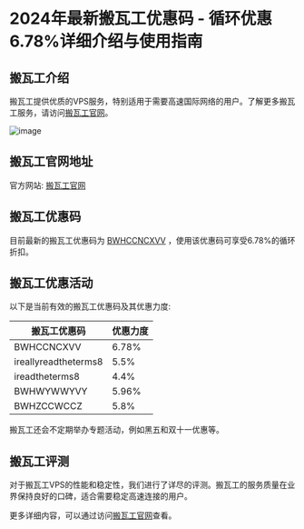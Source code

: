 # 2024年最新搬瓦工优惠码 - 循环优惠6.78%详细介绍与使用指南

## 搬瓦工介绍

搬瓦工提供优质的VPS服务，特别适用于需要高速国际网络的用户。了解更多搬瓦工服务，请访问[搬瓦工官网](https://bwh81.net/aff.php?aff=74585)。

![image](https://github.com/dkf9br6nxz/banwagong/assets/167602848/4287092c-4075-4f25-9741-c03d0d90481e)

## 搬瓦工官网地址

官方网站: [搬瓦工官网](https://bwh81.net/aff.php?aff=74585)

## 搬瓦工优惠码

目前最新的搬瓦工优惠码为 [BWHCCNCXVV](https://bwh81.net/aff.php?aff=74585) ，使用该优惠码可享受6.78%的循环折扣。

## 搬瓦工优惠活动

以下是当前有效的搬瓦工优惠码及其优惠力度:

| 搬瓦工优惠码        | 优惠力度 |
|-------------------|-------|
| BWHCCNCXVV        | 6.78% |
| ireallyreadtheterms8 | 5.5%  |
| ireadtheterms8    | 4.4%  |
| BWHWYWWYVY        | 5.96% |
| BWHZCCWCCZ        | 5.8%  |

搬瓦工还会不定期举办专题活动，例如黑五和双十一优惠等。

## 搬瓦工评测

对于搬瓦工VPS的性能和稳定性，我们进行了详尽的评测。搬瓦工的服务质量在业界保持良好的口碑，适合需要稳定高速连接的用户。

更多详细内容，可以通过访问[搬瓦工官网](https://bwh81.net/aff.php?aff=74585)查看。

